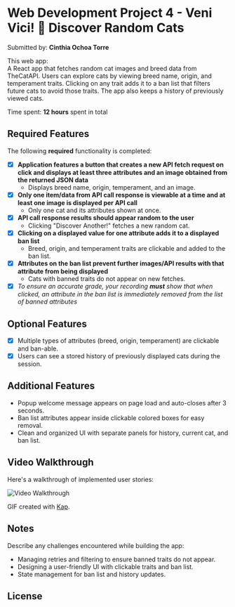 # Web Development Project 4 - Veni Vici! 🐾 Discover Random Cats

Submitted by: **Cinthia Ochoa Torre**

This web app:  
A React app that fetches random cat images and breed data from TheCatAPI. Users can explore cats by viewing breed name, origin, and temperament traits. Clicking on any trait adds it to a ban list that filters future cats to avoid those traits. The app also keeps a history of previously viewed cats.

Time spent: **12 hours** spent in total

## Required Features

The following **required** functionality is completed: 

- [x] **Application features a button that creates a new API fetch request on click and displays at least three attributes and an image obtained from the returned JSON data**  
  - Displays breed name, origin, temperament, and an image.
- [x] **Only one item/data from API call response is viewable at a time and at least one image is displayed per API call**  
  - Only one cat and its attributes shown at once.
- [x] **API call response results should appear random to the user**  
  - Clicking "Discover Another!" fetches a new random cat.
- [x] **Clicking on a displayed value for one attribute adds it to a displayed ban list**  
  - Breed, origin, and temperament traits are clickable and added to the ban list.
- [x] **Attributes on the ban list prevent further images/API results with that attribute from being displayed**  
  - Cats with banned traits do not appear on new fetches.
- [x] _To ensure an accurate grade, your recording **must** show that when clicked, an attribute in the ban list is immediately removed from the list of banned attributes_

## Optional Features

- [x] Multiple types of attributes (breed, origin, temperament) are clickable and ban-able.
- [x] Users can see a stored history of previously displayed cats during the session.

## Additional Features

- Popup welcome message appears on page load and auto-closes after 3 seconds.
- Ban list attributes appear inside clickable colored boxes for easy removal.
- Clean and organized UI with separate panels for history, current cat, and ban list.

## Video Walkthrough

Here's a walkthrough of implemented user stories:

<img src='http://i.imgur.com/link/to/your/gif/file.gif' title='Video Walkthrough' alt='Video Walkthrough' />

<!-- Replace the above URL with your actual walkthrough GIF -->

GIF created with [Kap](https://getkap.co/).

## Notes

Describe any challenges encountered while building the app:  
- Managing retries and filtering to ensure banned traits do not appear.  
- Designing a user-friendly UI with clickable traits and ban list.  
- State management for ban list and history updates.

## License

